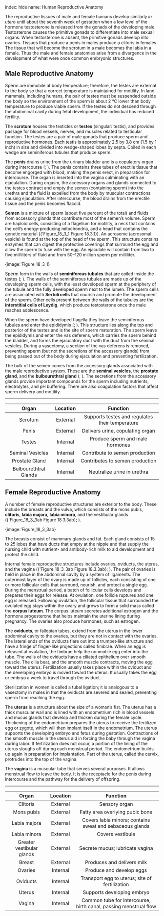 index: hide
name: Human Reproductive Anatomy

The reproductive tissues of male and female humans develop similarly  *in utero* until about the seventh week of gestation when a low level of the hormone testosterone is released from the gonads of the developing male. Testosterone causes the primitive gonads to differentiate into male sexual organs. When testosterone is absent, the primitive gonads develop into ovaries. Tissues that produce a penis in males produce a clitoris in females. The tissue that will become the scrotum in a male becomes the labia in a female. Thus the male and female anatomies arise from a divergence in the development of what were once common embryonic structures.

## Male Reproductive Anatomy

Sperm are immobile at body temperature; therefore, the testes are external to the body so that a correct temperature is maintained for motility. In land mammals, including humans, the pair of testes must be suspended outside the body so the environment of the sperm is about 2 °C lower than body temperature to produce viable sperm. If the testes do not descend through the abdominal cavity during fetal development, the individual has reduced fertility.

The  **scrotum** houses the testicles or  **testes** (singular: testis), and provides passage for blood vessels, nerves, and muscles related to testicular function. The testes are a pair of male gonads that produce sperm and reproductive hormones. Each testis is approximately 2.5 by 3.8 cm (1.5 by 1 inch) in size and divided into wedge-shaped lobes by septa. Coiled in each wedge are seminiferous tubules that produce sperm.

The  **penis** drains urine from the urinary bladder and is a copulatory organ during intercourse (; ). The penis contains three tubes of erectile tissue that become engorged with blood, making the penis erect, in preparation for intercourse. The organ is inserted into the vagina culminating with an ejaculation. During orgasm, the accessory organs and glands connected to the testes contract and empty the semen (containing sperm) into the urethra and the fluid is expelled from the body by muscular contractions causing ejaculation. After intercourse, the blood drains from the erectile tissue and the penis becomes flaccid.

 **Semen** is a mixture of sperm (about five percent of the total) and fluids from accessory glands that contribute most of the semen’s volume. Sperm are haploid cells, consisting of a flagellum for motility, a neck that contains the cell’s energy-producing mitochondria, and a head that contains the genetic material ({'Figure_18_3_1 Figure 18.3.1}). An acrosome (acrosomal vesicle) is found at the top of the head of the sperm. This structure contains enzymes that can digest the protective coverings that surround the egg and allow the sperm to fuse with the egg. An ejaculate will contain from two to five milliliters of fluid and from 50–120 million sperm per milliliter.


{image:'Figure_18_3_1}
        

Sperm form in the walls of  **seminiferous tubules** that are coiled inside the testes (; ). The walls of the seminiferous tubules are made up of the developing sperm cells, with the least developed sperm at the periphery of the tubule and the fully developed sperm next to the lumen. The sperm cells are associated with  **Sertoli cells** that nourish and promote the development of the sperm. Other cells present between the walls of the tubules are the  **interstitial cells of Leydig**, which produce testosterone once the male reaches adolescence.

When the sperm have developed flagella they leave the seminiferous tubules and enter the epididymis (; ). This structure lies along the top and posterior of the testes and is the site of sperm maturation. The sperm leave the epididymis and enter the vas deferens, which carries the sperm behind the bladder, and forms the ejaculatory duct with the duct from the seminal vesicles. During a vasectomy, a section of the vas deferens is removed, preventing sperm (but not the secretions of the accessory glands) from being passed out of the body during ejaculation and preventing fertilization.

The bulk of the semen comes from the accessory glands associated with the male reproductive system. These are the  **seminal vesicles**, the  **prostate gland**, and the  **bulbourethral gland** (; ). The secretions from the accessory glands provide important compounds for the sperm including nutrients, electrolytes, and pH buffering. There are also coagulation factors that affect sperm delivery and motility.


****

| Organ | Location | Function |
|:-:|:-:|:-:|
| Scrotum | External | Supports testes and regulates their temperature |
| Penis | External | Delivers urine, copulating organ |
| Testes | Internal | Produce sperm and male hormones |
| Seminal Vesicles | Internal | Contribute to semen production |
| Prostate Gland | Internal | Contributes to semen production |
| Bulbourethtral Glands | Internal | Neutralize urine in urethra |
    

## Female Reproductive Anatomy

A number of female reproductive structures are exterior to the body. These include the breasts and the vulva, which consists of the mons pubis,  **clitoris**,  **labia majora**,  **labia minora**, and the vestibular glands ({'Figure_18_3_3ab Figure 18.3.3ab}; ).


{image:'Figure_18_3_3ab}
        

The breasts consist of mammary glands and fat. Each gland consists of 15 to 25 lobes that have ducts that empty at the nipple and that supply the nursing child with nutrient- and antibody-rich milk to aid development and protect the child.

Internal female reproductive structures include ovaries, oviducts, the uterus, and the vagina ({'Figure_18_3_3ab Figure 18.3.3ab}; ). The pair of ovaries is held in place in the abdominal cavity by a system of ligaments. The outermost layer of the ovary is made up of follicles, each consisting of one or more follicular cells that surround, nourish, and protect a single egg. During the menstrual period, a batch of follicular cells develops and prepares their eggs for release. At ovulation, one follicle ruptures and one egg is released. Following ovulation, the follicular tissue that surrounded the ovulated egg stays within the ovary and grows to form a solid mass called the  **corpus luteum**. The corpus luteum secretes additional estrogen and the hormone progesterone that helps maintain the uterine lining during pregnancy. The ovaries also produce hormones, such as estrogen.

The  **oviducts**, or fallopian tubes, extend from the uterus in the lower abdominal cavity to the ovaries, but they are not in contact with the ovaries. The lateral ends of the oviducts flare out into a trumpet-like structure and have a fringe of finger-like projections called fimbrae. When an egg is released at ovulation, the fimbrae help the nonmotile egg enter into the tube. The walls of the oviducts have a ciliated epithelium over smooth muscle. The cilia beat, and the smooth muscle contracts, moving the egg toward the uterus. Fertilization usually takes place within the oviduct and the developing embryo is moved toward the uterus. It usually takes the egg or embryo a week to travel through the oviduct.

Sterilization in women is called a tubal ligation; it is analogous to a vasectomy in males in that the oviducts are severed and sealed, preventing sperm from reaching the egg.

The  **uterus** is a structure about the size of a woman’s fist. The uterus has a thick muscular wall and is lined with an endometrium rich in blood vessels and mucus glands that develop and thicken during the female cycle. Thickening of the endometrium prepares the uterus to receive the fertilized egg or zygote, which will then implant itself in the endometrium. The uterus supports the developing embryo and fetus during gestation. Contractions of the smooth muscle in the uterus aid in forcing the baby through the vagina during labor. If fertilization does not occur, a portion of the lining of the uterus sloughs off during each menstrual period. The endometrium builds up again in preparation for implantation. Part of the uterus, called the cervix, protrudes into the top of the vagina.

The  **vagina** is a muscular tube that serves several purposes. It allows menstrual flow to leave the body. It is the receptacle for the penis during intercourse and the pathway for the delivery of offspring.


****

| Organ | Location | Function |
|:-:|:-:|:-:|
| Clitoris | External | Sensory organ |
| Mons pubis | External | Fatty area overlying pubic bone |
| Labia majora | External | Covers labia minora; contains sweat and sebaceous glands |
| Labia minora | External | Covers vestibule |
| Greater vestibular glands | External | Secrete mucus; lubricate vagina |
| Breast | External | Produces and delivers milk |
| Ovaries | Internal | Produce and develop eggs |
| Oviducts | Internal | Transport egg to uterus; site of fertilization |
| Uterus | Internal | Supports developing embryo |
| Vagina | Internal | Common tube for intercourse, birth canal, passing menstrual flow |
    
